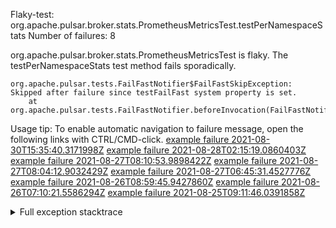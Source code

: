         
Flaky-test: org.apache.pulsar.broker.stats.PrometheusMetricsTest.testPerNamespaceStats
Number of failures: 8

org.apache.pulsar.broker.stats.PrometheusMetricsTest is flaky. The testPerNamespaceStats test method fails sporadically.

```
org.apache.pulsar.tests.FailFastNotifier$FailFastSkipException: Skipped after failure since testFailFast system property is set.
	at org.apache.pulsar.tests.FailFastNotifier.beforeInvocation(FailFastNotifier.java:88)

```

Usage tip: To enable automatic navigation to failure message, open the following links with CTRL/CMD-click.
[example failure 2021-08-30T15:35:40.3171998Z](https://github.com/apache/pulsar/runs/3463119398?check_suite_focus=true#step:9:2987)
[example failure 2021-08-28T02:15:19.0860403Z](https://github.com/apache/pulsar/runs/3448473880?check_suite_focus=true#step:9:1984)
[example failure 2021-08-27T08:10:53.9898422Z](https://github.com/apache/pulsar/runs/3440980370?check_suite_focus=true#step:9:2051)
[example failure 2021-08-27T08:04:12.9032429Z](https://github.com/apache/pulsar/runs/3440855241?check_suite_focus=true#step:9:1976)
[example failure 2021-08-27T06:45:31.4527776Z](https://github.com/apache/pulsar/runs/3440411158?check_suite_focus=true#step:9:1977)
[example failure 2021-08-26T08:59:45.9427860Z](https://github.com/apache/pulsar/runs/3430539961?check_suite_focus=true#step:9:2686)
[example failure 2021-08-26T07:10:21.5586294Z](https://github.com/apache/pulsar/runs/3429892136?check_suite_focus=true#step:9:2038)
[example failure 2021-08-25T09:11:46.0391858Z](https://github.com/apache/pulsar/runs/3420085427?check_suite_focus=true#step:10:1970)


<details>
<summary>Full exception stacktrace</summary>
<code><pre>
org.apache.pulsar.tests.FailFastNotifier$FailFastSkipException: Skipped after failure since testFailFast system property is set.
	at org.apache.pulsar.tests.FailFastNotifier.beforeInvocation(FailFastNotifier.java:88)

</pre></code>
</details>

